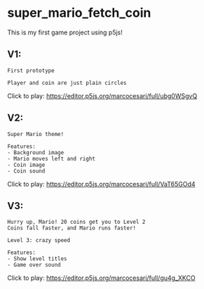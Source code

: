 # super_mario_fetch_coin

This is my first game project using p5js!

## V1:

    First prototype

    Player and coin are just plain circles

Click to play: https://editor.p5js.org/marcocesari/full/ubg0WSgvQ

## V2:

    Super Mario theme!

    Features:
    - Background image
    - Mario moves left and right
    - Coin image
    - Coin sound

Click to play: https://editor.p5js.org/marcocesari/full/VaT65GOd4

## V3:

    Hurry up, Mario! 20 coins get you to Level 2
    Coins fall faster, and Mario runs faster!

    Level 3: crazy speed

    Features:
    - Show level titles
    - Game over sound
    
Click to play: https://editor.p5js.org/marcocesari/full/gu4g_XKCO

